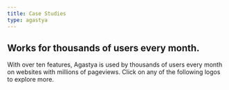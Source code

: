```yaml
---
title: Case Studies
type: agastya
---
```


<section class="hero pb-5">
	<div class="container">
		<div class="row">
			<div class="col-md-6">
				<h1>Works for thousands of users every month.</h1>
				<p class="intro-para">With over ten features, Agastya is used by thousands of users every month on websites with millions of pageviews. Click on any of the following logos to explore more.</p>
			</div>
		</div>
	</div>
</section>